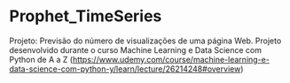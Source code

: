 # Prophet_TimeSeries
Projeto: Previsão do número de visualizações de uma página Web. Projeto desenvolvido durante o curso Machine Learning e Data Science com Python de A a Z (https://www.udemy.com/course/machine-learning-e-data-science-com-python-y/learn/lecture/26214248#overview)
